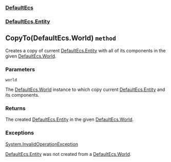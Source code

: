 ### [DefaultEcs](./DefaultEcs 'DefaultEcs')
### [DefaultEcs.Entity](./DefaultEcs-Entity 'DefaultEcs.Entity')
## CopyTo(DefaultEcs.World) `method`
Creates a copy of current [DefaultEcs.Entity](./DefaultEcs-Entity 'DefaultEcs.Entity') with all of its components in the given [DefaultEcs.World](./DefaultEcs-World 'DefaultEcs.World').
### Parameters

<a name='DefaultEcs-Entity-CopyTo(DefaultEcs-World)-world'></a>
`world`

The [DefaultEcs.World](./DefaultEcs-World 'DefaultEcs.World') instance to which copy current [DefaultEcs.Entity](./DefaultEcs-Entity 'DefaultEcs.Entity') and its components.
### Returns
The created [DefaultEcs.Entity](./DefaultEcs-Entity 'DefaultEcs.Entity') in the given [DefaultEcs.World](./DefaultEcs-World 'DefaultEcs.World').
### Exceptions

[System.InvalidOperationException](https://docs.microsoft.com/en-us/dotnet/api/System.InvalidOperationException 'System.InvalidOperationException')

[DefaultEcs.Entity](./DefaultEcs-Entity 'DefaultEcs.Entity') was not created from a [DefaultEcs.World](./DefaultEcs-World 'DefaultEcs.World').
